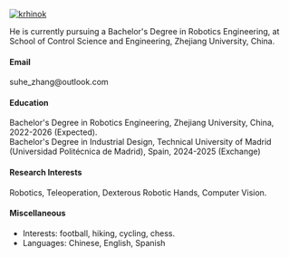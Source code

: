 

[![krhinok](https://img.shields.io/badge/krhinok-github-blue?logo=github)](https://github.com/krhinok/)

He is currently pursuing a Bachelor's Degree in Robotics Engineering, at School of Control Science and Engineering, Zhejiang University, China.

#### Email
suhe_zhang&#8203;@outlook.com

#### Education
Bachelor's Degree in Robotics Engineering, Zhejiang University, China, 2022-2026 (Expected).\
Bachelor's Degree in Industrial Design, Technical University of Madrid (Universidad Politécnica de Madrid), Spain, 2024-2025 (Exchange)

#### Research Interests
Robotics, Teleoperation, Dexterous Robotic Hands, Computer Vision.

#### Miscellaneous
- Interests: football, hiking, cycling, chess.
- Languages: Chinese, English, Spanish
